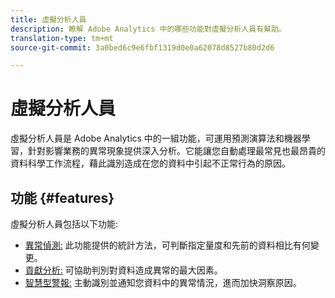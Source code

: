 ```yaml
---
title: 虛擬分析人員
description: 瞭解 Adobe Analytics 中的哪些功能對虛擬分析人員有幫助。
translation-type: tm+mt
source-git-commit: 3a0bed6c9e6fbf1319d0e0a62078d8527b80d2d6

---
```



# 虛擬分析人員

虛擬分析人員是 Adobe Analytics 中的一組功能，可運用預測演算法和機器學習，針對影響業務的異常現象提供深入分析。它能讓您自動處理最常見也最昂貴的資料科學工作流程，藉此識別造成在您的資料中引起不正常行為的原因。

## 功能 {#features}

虛擬分析人員包括以下功能:

* [異常偵測:](virtual-analyst/c-anomaly-detection/anomaly-detection.md) 此功能提供的統計方法，可判斷指定量度和先前的資料相比有何變更。
* [貢獻分析:](virtual-analyst/contribution-analysis/run-contribution-analysis.md) 可協助判別對資料造成異常的最大因素。
* [智慧型警報:](c-intelligent-alerts/intellligent-alerts.md) 主動識別並通知您資料中的異常情況，進而加快洞察原因。
